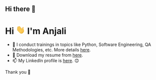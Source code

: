 ## Hi there 👋

# Hi <img src="https://raw.githubusercontent.com/ABSphreak/ABSphreak/master/gifs/Hi.gif" width="30px"> I'm Anjali

- 🌱 I conduct trainings in topics like Python, Software Engineering, QA Methodologies, etc. More details [here](https://github.com/anjaliyogeshkulkarni/anjaliyogeshkulkarni/Trainings.md).
- 👯 Download my resume from [here](https://raw.githubusercontent.com/anjaliyogeshkulkarni/anjaliyogeshkulkarni/main/Resume_Anjali_Kulkarni.pdf).
- 📫 My LinkedIn profile is [here](https://www.linkedin.com/in/anjalikulkarni/). 😊

Thank you 🙏


<!--
**anjaliyogeshkulkarni/anjaliyogeshkulkarni** is a ✨ _special_ ✨ repository because its `README.md` (this file) appears on your GitHub profile.

Here are some ideas to get you started:

- 🔭 I’m currently working on ...
- 🌱 I’m currently learning ...
- 👯 I’m looking to collaborate on ...
- 🤔 I’m looking for help with ...
- 💬 Ask me about ...
- 📫 How to reach me: ...
- 😄 Pronouns: ...
- ⚡ Fun fact: ...
-->
